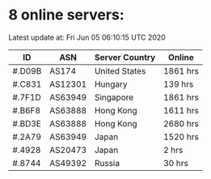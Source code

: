 # 8 online servers:

Latest update at: Fri Jun 05 06:10:15 UTC 2020

| ID | ASN | Server Country | Online |
| -- | --- | -------------- | ------ |
| #.D09B | AS174 | United States | 1861 hrs |
| #.C831 | AS12301 | Hungary | 139 hrs |
| #.7F1D | AS63949 | Singapore | 1861 hrs |
| #.B6F8 | AS63888 | Hong Kong | 1611 hrs |
| #.BD3E | AS63888 | Hong Kong | 2680 hrs |
| #.2A79 | AS63949 | Japan | 1520 hrs |
| #.4928 | AS20473 | Japan | 2 hrs |
| #.8744 | AS49392 | Russia | 30 hrs |

